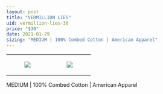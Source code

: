 ```yaml
---
layout: post
title: "VERMILLION LIES"
uid: vermillion-lies-30
price: "$30"
date: 2021-01-29
sizing: "MEDIUM | 100% Combed Cotton | American Apparel"
---
```




<table style="width:100%;"><tr><td style="vertical-align:top;">
      <figure class="tmblr-full" data-orig-height="2048" data-orig-width="1365" data-orig-src="https://concertshirts.netlify.app/shirts/0586/0586-01.jpg"><img src="https://64.media.tumblr.com/9a2215fed0d2e049400bbbf2d9bfba31/f2e48d979ac55ebc-03/s540x810/5010483c3d7560469c01d817a7e944aaf8f9399f.jpg" data-orig-height="2048" data-orig-width="1365" data-orig-src="https://concertshirts.netlify.app/shirts/0586/0586-01.jpg"/></figure></td>
    <td style="vertical-align:top;">
      <figure class="tmblr-full" data-orig-height="2048" data-orig-width="1365" data-orig-src="https://concertshirts.netlify.app/shirts/0586/0586-02.jpg"><img src="https://64.media.tumblr.com/0df58738fe0850e6460408c3efc36a51/f2e48d979ac55ebc-4b/s540x810/a0db9dec4498a0d8e918fe5e5651e18633f8cbed.jpg" data-orig-height="2048" data-orig-width="1365" data-orig-src="https://concertshirts.netlify.app/shirts/0586/0586-02.jpg"/></figure></td>
  </tr></table><p>
  MEDIUM | 100% Combed Cotton | American Apparel
</p>
